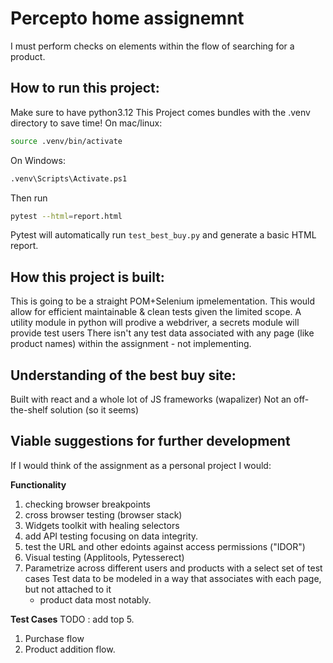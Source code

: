 # Percepto home assignemnt
I must perform checks on elements within the flow of searching for a product.

## How to run this project:
Make sure to have python3.12
This Project comes bundles with the .venv directory to save time! 
On mac/linux:
```bash
source .venv/bin/activate 
```
On Windows:
```bash
.venv\Scripts\Activate.ps1
```

Then run 
```bash
pytest --html=report.html
```
Pytest will automatically run `test_best_buy.py` and generate a basic HTML report. 


## How this project is built:
This is going to be a straight POM+Selenium ipmelementation.
This would allow for efficient maintainable & clean tests given the limited scope.
A utility module in python will prodive a webdriver, a secrets module will provide test users
There isn't any test data associated with any page (like product names) within the assignment - not implementing.




## Understanding of the best buy site:
Built with react and a whole lot of JS frameworks (wapalizer) 
Not an off-the-shelf solution (so it seems)


## Viable suggestions for further development
If I would think of the assignment as a personal project I would:

**Functionality** 
1. checking browser breakpoints
2. cross browser testing (browser stack)
3. Widgets toolkit with healing selectors
4. add API testing focusing on data integrity. 
5. test the URL and other edoints against access permissions ("IDOR")
6. Visual testing (Applitools, Pytesserect)
7. Parametrize across different users and products with a select set of test cases 
    Test data to be modeled in a way that associates with each page, but not attached to it
    - product data most notably.

**Test Cases** 
TODO : add top 5.
1. Purchase flow
2. Product addition flow. 

